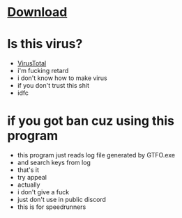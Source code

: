 # [Download](https://github.com/Nothing031/GTFO-log-reader/archive/refs/heads/main.zip)
# Is this virus?
* [VirusTotal](https://www.virustotal.com/gui/file/46f5e1a2b06398c4bfc6f47d1b421a72e7e5a37f0dfba8d8cfc27703d448245a)
* i'm fucking retard
* i don't know how to make virus
* if you don't trust this shit
* idfc
# if you got ban cuz using this program
* this program just reads log file generated by GTFO.exe
* and search keys from log
* that's it
* try appeal
* actually
* i don't give a fuck
* just don't use in public discord
* this is for speedrunners
